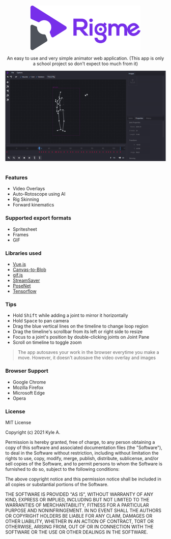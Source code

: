 <p align="center">
  <a href="https://kylehue.github.io/rigme/">
    <img style="text-align:center" alt="Logo" src="src/client/assets/svg/rigme-text.svg" height="140">
  </a>
</p>

<p align="center">
  An easy to use and very simple animator web application. (This app is only a school project so don't expect too much from it)
</p>

<p align="center">
  <img alt="Sample gif" src="sample.gif" width="640">
</p>

#

### Features
- Video Overlays
- Auto-Rotoscope using AI
- Rig Skinning
- Forward kinematics

### Supported export formats
- Spritesheet
- Frames
- GIF

### Libraries used
- [Vue.js](https://vuejs.org/)
- [Canvas-to-Blob](https://github.com/blueimp/JavaScript-Canvas-to-Blob)
- [gif.js](https://github.com/jnordberg/gif.js)
- [StreamSaver](https://github.com/jimmywarting/StreamSaver.js?utm_source=recordnotfound.com)
- [PoseNet](https://github.com/tensorflow/tfjs-models/tree/master/posenet)
- [Tensorflow](https://github.com/tensorflow/tfjs)

### Tips
- Hold <kbd>Shift</kbd> while adding a joint to mirror it horizontally
- Hold <kbd>Space</kbd> to pan camera
- Drag the blue vertical lines on the timeline to change loop region
- Drag the timeline's scrollbar from its left or right side to resize
- Focus to a joint's position by double-clicking joints on Joint Pane
- Scroll on timeline to toggle zoom

>The app autosaves your work in the browser everytime you make a move. However, it doesn't autosave the video overlay and images

### Browser Support
- Google Chrome
- Mozilla Firefox
- Microsoft Edge
- Opera

### License
MIT License

Copyright (c) 2021 Kyle A.

Permission is hereby granted, free of charge, to any person obtaining a copy
of this software and associated documentation files (the "Software"), to deal
in the Software without restriction, including without limitation the rights
to use, copy, modify, merge, publish, distribute, sublicense, and/or sell
copies of the Software, and to permit persons to whom the Software is
furnished to do so, subject to the following conditions:

The above copyright notice and this permission notice shall be included in all
copies or substantial portions of the Software.

THE SOFTWARE IS PROVIDED "AS IS", WITHOUT WARRANTY OF ANY KIND, EXPRESS OR
IMPLIED, INCLUDING BUT NOT LIMITED TO THE WARRANTIES OF MERCHANTABILITY,
FITNESS FOR A PARTICULAR PURPOSE AND NONINFRINGEMENT. IN NO EVENT SHALL THE
AUTHORS OR COPYRIGHT HOLDERS BE LIABLE FOR ANY CLAIM, DAMAGES OR OTHER
LIABILITY, WHETHER IN AN ACTION OF CONTRACT, TORT OR OTHERWISE, ARISING FROM,
OUT OF OR IN CONNECTION WITH THE SOFTWARE OR THE USE OR OTHER DEALINGS IN THE
SOFTWARE.
